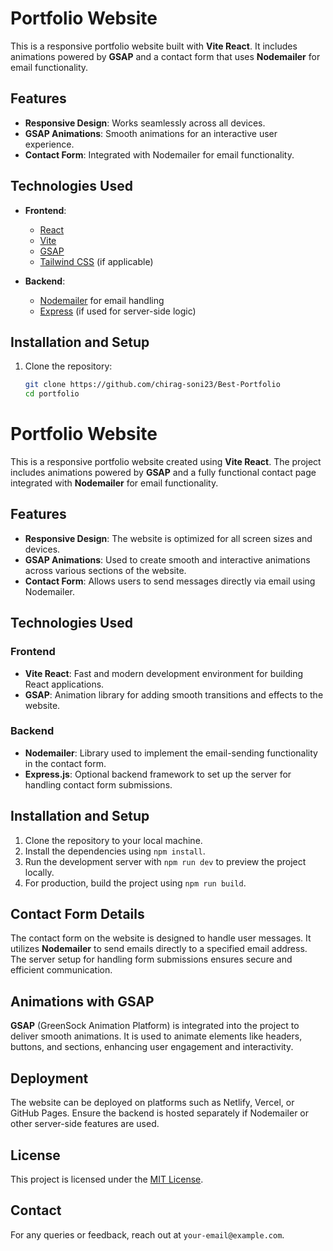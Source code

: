 # Portfolio Website

This is a responsive portfolio website built with **Vite React**. It includes animations powered by **GSAP** and a contact form that uses **Nodemailer** for email functionality.

## Features

- **Responsive Design**: Works seamlessly across all devices.
- **GSAP Animations**: Smooth animations for an interactive user experience.
- **Contact Form**: Integrated with Nodemailer for email functionality.

## Technologies Used

- **Frontend**:
  - [React](https://reactjs.org/)
  - [Vite](https://vitejs.dev/)
  - [GSAP](https://greensock.com/gsap/)
  - [Tailwind CSS](https://tailwindcss.com/) (if applicable)

- **Backend**:
  - [Nodemailer](https://nodemailer.com/) for email handling
  - [Express](https://expressjs.com/) (if used for server-side logic)

## Installation and Setup

1. Clone the repository:

   ```bash
   git clone https://github.com/chirag-soni23/Best-Portfolio
   cd portfolio
   ```


# Portfolio Website

This is a responsive portfolio website created using **Vite React**. The project includes animations powered by **GSAP** and a fully functional contact page integrated with **Nodemailer** for email functionality.

## Features

- **Responsive Design**: The website is optimized for all screen sizes and devices.
- **GSAP Animations**: Used to create smooth and interactive animations across various sections of the website.
- **Contact Form**: Allows users to send messages directly via email using Nodemailer.

## Technologies Used

### Frontend
- **Vite React**: Fast and modern development environment for building React applications.
- **GSAP**: Animation library for adding smooth transitions and effects to the website.

### Backend
- **Nodemailer**: Library used to implement the email-sending functionality in the contact form.
- **Express.js**: Optional backend framework to set up the server for handling contact form submissions.

## Installation and Setup

1. Clone the repository to your local machine.  
2. Install the dependencies using `npm install`.  
3. Run the development server with `npm run dev` to preview the project locally.  
4. For production, build the project using `npm run build`.  

## Contact Form Details

The contact form on the website is designed to handle user messages. It utilizes **Nodemailer** to send emails directly to a specified email address. The server setup for handling form submissions ensures secure and efficient communication. 

## Animations with GSAP

**GSAP** (GreenSock Animation Platform) is integrated into the project to deliver smooth animations. It is used to animate elements like headers, buttons, and sections, enhancing user engagement and interactivity.

## Deployment

The website can be deployed on platforms such as Netlify, Vercel, or GitHub Pages. Ensure the backend is hosted separately if Nodemailer or other server-side features are used.

## License

This project is licensed under the [MIT License](https://opensource.org/licenses/MIT).

## Contact

For any queries or feedback, reach out at `your-email@example.com`.


